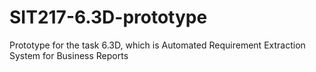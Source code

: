 # SIT217-6.3D-prototype
Prototype for the task 6.3D, which is Automated Requirement Extraction System for Business Reports
